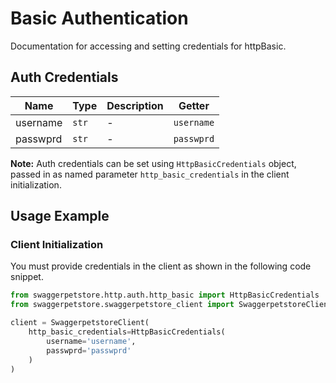 
# Basic Authentication



Documentation for accessing and setting credentials for httpBasic.

## Auth Credentials

| Name | Type | Description | Getter |
|  --- | --- | --- | --- |
| username | `str` | - | `username` |
| passwprd | `str` | - | `passwprd` |



**Note:** Auth credentials can be set using `HttpBasicCredentials` object, passed in as named parameter `http_basic_credentials` in the client initialization.

## Usage Example

### Client Initialization

You must provide credentials in the client as shown in the following code snippet.

```python
from swaggerpetstore.http.auth.http_basic import HttpBasicCredentials
from swaggerpetstore.swaggerpetstore_client import SwaggerpetstoreClient

client = SwaggerpetstoreClient(
    http_basic_credentials=HttpBasicCredentials(
        username='username',
        passwprd='passwprd'
    )
)
```



